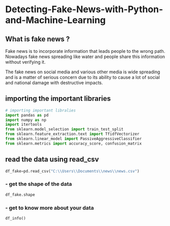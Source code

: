 # Detecting-Fake-News-with-Python-and-Machine-Learning
## What is fake news ?
Fake news is to incorporate information that leads people to the wrong path. Nowadays fake news spreading like 
water and people share this information without verifying it.

The fake news on social media and various other media is wide spreading and is a matter of serious concern due 
to its ability to cause a lot of social and national damage with destructive impacts.

## importing the important libraries
```python
# importing important libralies
import pandas as pd
import numpy as np
import itertools
from sklearn.model_selection import train_test_split
from sklearn.feature_extraction.text import TfidfVectorizer
from sklearn.linear_model import PassiveAggressiveClassifier
from sklearn.metrics import accuracy_score, confusion_matrix
```

## read the data using read_csv
```python
df_fake=pd.read_csv("C:\\Users\\Documents\\news\\news.csv")
```
### - get the shape of the data
```python
df_fake.shape
```
### - get to know more about your data
```python
df_info()
```

